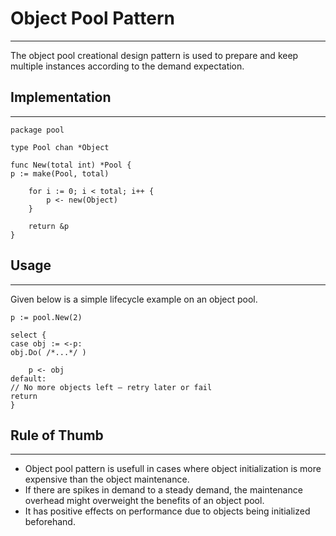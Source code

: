 # Object Pool Pattern
***
The object pool creational design pattern is used to prepare and keep multiple instances according to the demand expectation.

## Implementation
***
    package pool
    
    type Pool chan *Object
    
    func New(total int) *Pool {
    p := make(Pool, total)
    
        for i := 0; i < total; i++ {
            p <- new(Object)
        }
    
        return &p
    }


## Usage
***
Given below is a simple lifecycle example on an object pool.

    p := pool.New(2)
    
    select {
    case obj := <-p:
    obj.Do( /*...*/ )
    
        p <- obj
    default:
    // No more objects left — retry later or fail
    return
    }

## Rule of Thumb
***
- Object pool pattern is usefull in cases where object initialization is more expensive than the object maintenance.
- If there are spikes in demand to a steady demand, the maintenance overhead might overweight the benefits of an object pool.
- It has positive effects on performance due to objects being initialized beforehand.